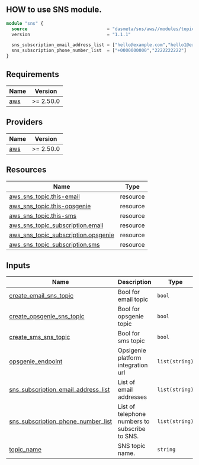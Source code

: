 ## HOW to use SNS module.

```terraform
module "sns" {
  source                              = "dasmeta/sns/aws//modules/topic"
  version                             = "1.1.1"

  sns_subscription_email_address_list = ["hello@example.com","hello1@example.com"]
  sns_subscription_phone_number_list  = ["+0000000000","2222222222"]
}
```

## Requirements

| Name | Version |
|------|---------|
| <a name="requirement_aws"></a> [aws](#requirement\_aws) | >= 2.50.0 |

## Providers

| Name | Version |
|------|---------|
| <a name="provider_aws"></a> [aws](#provider\_aws) | >= 2.50.0 |


## Resources

| Name | Type |
|------|------|
| [aws_sns_topic.this-email](https://registry.terraform.io/providers/hashicorp/aws/latest/docs/resources/sns_topic) | resource |
| [aws_sns_topic.this-opsgenie](https://registry.terraform.io/providers/hashicorp/aws/latest/docs/resources/sns_topic) | resource |
| [aws_sns_topic.this-sms](https://registry.terraform.io/providers/hashicorp/aws/latest/docs/resources/sns_topic) | resource |
| [aws_sns_topic_subscription.email](https://registry.terraform.io/providers/hashicorp/aws/latest/docs/resources/sns_topic_subscription) | resource |
| [aws_sns_topic_subscription.opsgenie](https://registry.terraform.io/providers/hashicorp/aws/latest/docs/resources/sns_topic_subscription) | resource |
| [aws_sns_topic_subscription.sms](https://registry.terraform.io/providers/hashicorp/aws/latest/docs/resources/sns_topic_subscription) | resource |

## Inputs

| Name | Description | Type | Default | Required |
|------|-------------|------|---------|:--------:|
| <a name="input_create_email_sns_topic"></a> [create\_email\_sns\_topic](#input\_create\_email\_sns\_topic) | Bool for email topic | `bool` | `true` | no |
| <a name="input_create_opsgenie_sns_topic"></a> [create\_opsgenie\_sns\_topic](#input\_create\_opsgenie\_sns\_topic) | Bool for opsgenie topic | `bool` | `true` | no |
| <a name="input_create_sms_sns_topic"></a> [create\_sms\_sns\_topic](#input\_create\_sms\_sns\_topic) | Bool for sms topic | `bool` | `true` | no |
| <a name="input_opsgenie_endpoint"></a> [opsgenie\_endpoint](#input\_opsgenie\_endpoint) | Opsigenie platform integration url | `list(string)` | `[]` | no |
| <a name="input_sns_subscription_email_address_list"></a> [sns\_subscription\_email\_address\_list](#input\_sns\_subscription\_email\_address\_list) | List of email addresses | `list(string)` | `[]` | no |
| <a name="input_sns_subscription_phone_number_list"></a> [sns\_subscription\_phone\_number\_list](#input\_sns\_subscription\_phone\_number\_list) | List of telephone numbers to subscribe to SNS. | `list(string)` | `[]` | no |
| <a name="input_topic_name"></a> [topic\_name](#input\_topic\_name) | SNS topic name. | `string` | `"topic"` | no |


